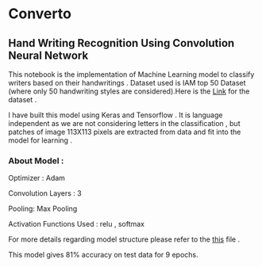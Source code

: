 # Converto
## Hand Writing Recognition Using Convolution Neural Network 

This notebook is the implementation of Machine Learning model to classify writers based on their handwritings . Dataset used is IAM top 50 Dataset (where only 50 handwriting styles are considered).Here is the [Link](https://drive.google.com/drive/folders/1L7VNbUVmzFAq2HtNt31RwW_OosYjubHQ?usp=sharing) for the dataset .

I have built this model using Keras and Tensorflow . It is language independent as we are not considering letters in the classification , but patches of image 113X113 pixels are extracted from data and fit into the model for learning .

### About Model :

Optimizer : Adam 

Convolution Layers : 3 

Pooling: Max Pooling 

Activation Functions Used : relu , softmax

For more details regarding model structure please refer to the [this](https://github.com/missione/Converto-/blob/main/ConvertoModelLayerStructure.txt) file .

This model gives 81% accuracy on test data for 9 epochs.
